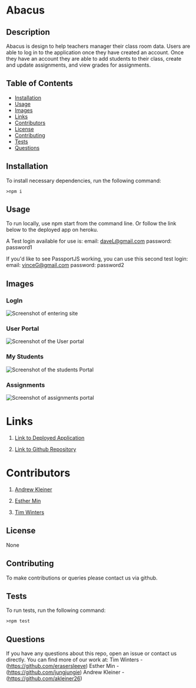 # Abacus
  
  ## Description
  Abacus is design to help teachers manager their class room data. Users are able to log in to the application once they have created an account. Once they have an account they are able to add students to their class, create and update assignments, and view grades for assignments.
  ## Table of Contents
  *  [Installation](#Installation)
  *  [Usage](#Usage)
  *  [Images](#images)
  *  [Links](#Links)
  *  [Contributors](#Contributors)
  *  [License](#License)
  *  [Contributing](#Contributing)
  *  [Tests](#Tests)
  *  [Questions](#Questions)
  ## Installation
  To install necessary dependencies, run the following command:

    >npm i

  ## Usage
  To run locally, use npm start from the command line. Or follow the link below to the deployed app on heroku.

  A Test login available for use is: 
  email: daveL@gmail.com
  password: password1

  If you'd like to see PassportJS working, you can use this second test login:
  email: vinceG@gmail.com
  password: password2

  ## Images

  ### LogIn
  <img src="./public/assets/Capture%20d’écran%20(38).png" alt="Screenshot of entering site">

  ### User Portal
  <img src="./public/assets/Capture%20d’écran%20(39).png" alt="Screenshot of the User portal">
 
 ### My Students
 <img src="./public/assets/Capture%20d’écran%20(40).png" alt="Screenshot of the students Portal">

### Assignments
<img src="./public/assets/Capture%20d’écran%20(41).png" alt="Screenshot of assignments portal">

  # Links

  1. [Link to Deployed Application](https://github.com/akleiner26/Abacus)

  2. [Link to Github Repository](https://a-bacus-app.herokuapp.com/)

  # Contributors

  1. [Andrew Kleiner](https://github.com/akleiner26)

  2. [Esther Min](https://github.com/jungjungie)  

  3. [Tim Winters](https://github.com/erasersleeve)



  ## License
  None
  ## Contributing
  To make contributions or queries please contact us via github.
  ## Tests
  To run tests, run the following command:
    
    >npm test
  
  ## Questions
  If you have any questions about this repo, open an issue or contact us directly. You can find more of our work at:
  Tim Winters - (https://github.com/erasersleeve)
  Esther Min - (https://github.com/jungjungie)
  Andrew Kleiner - (https://github.com/akleiner26)
  